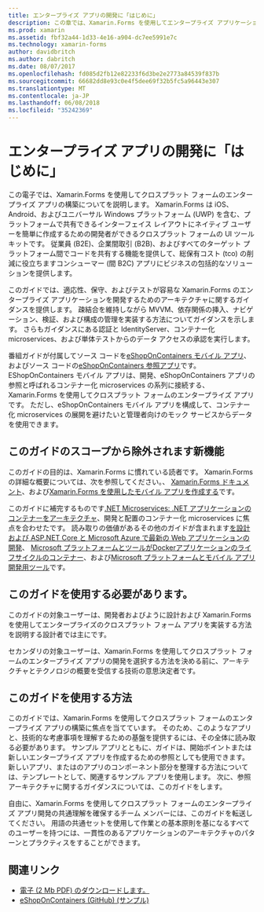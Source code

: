 ```yaml
---
title: エンタープライズ アプリの開発に「はじめに」
description: この章では、Xamarin.Forms を使用してエンタープライズ アプリケーションのパターンに語句を提供します。
ms.prod: xamarin
ms.assetid: fbf32a44-1d33-4e16-a904-dc7ee5991e7c
ms.technology: xamarin-forms
author: davidbritch
ms.author: dabritch
ms.date: 08/07/2017
ms.openlocfilehash: fd085d2fb12e82233f6d3be2e2773a84539f837b
ms.sourcegitcommit: 66682dd8e93c0e4f5dee69f32b5fc5a96443e307
ms.translationtype: MT
ms.contentlocale: ja-JP
ms.lasthandoff: 06/08/2018
ms.locfileid: "35242369"
---
```

# <a name="preface-to-enterprise-app-development"></a>エンタープライズ アプリの開発に「はじめに」

この電子では、Xamarin.Forms を使用してクロスプラット フォームのエンタープライズ アプリの構築についてを説明します。 Xamarin.Forms は iOS、Android、およびユニバーサル Windows プラットフォーム (UWP) を含む、プラットフォームで共有できるインターフェイス レイアウトにネイティブ ユーザーを簡単に作成するための開発者ができるクロスプラット フォームの UI ツールキットです。 従業員 (B2E)、企業間取引 (B2B)、およびすべてのターゲット プラットフォーム間でコードを共有する機能を提供して、総保有コスト (tco) の削減に役立ちますコンシューマー (間 B2C) アプリにビジネスの包括的なソリューションを提供します。

このガイドでは、適応性、保守、およびテストが容易な Xamarin.Forms のエンタープライズ アプリケーションを開発するためのアーキテクチャに関するガイダンスを提供します。 疎結合を維持しながら MVVM、依存関係の挿入、ナビゲーション、検証、および構成の管理を実装する方法についてガイダンスを示します。 さらもガイダンスにある認証と IdentityServer、コンテナー化 microservices、および単体テストからのデータ アクセスの承認を実行します。

番組ガイドが付属してソース コードを[eShopOnContainers モバイル アプリ](https://github.com/dotnet-architecture/eShopOnContainers/tree/master/src/Mobile)、およびソース コードの[eShopOnContainers 参照アプリ](https://github.com/dotnet-architecture/eShopOnContainers)です。 EShopOnContainers モバイル アプリは、開発、eShopOnContainers アプリの参照と呼ばれるコンテナー化 microservices の系列に接続する、Xamarin.Forms を使用してクロスプラット フォームのエンタープライズ アプリです。 ただし、eShopOnContainers モバイル アプリを構成して、コンテナー化 microservices の展開を避けたいと管理者向けのモック サービスからデータを使用できます。

## <a name="whats-left-out-of-this-guides-scope"></a>このガイドのスコープから除外されます新機能

このガイドの目的は、Xamarin.Forms に慣れている読者です。 Xamarin.Forms の詳細な概要については、次を参照してください。、 [Xamarin.Forms ドキュメント](~/xamarin-forms/index.yml)、および[Xamarin.Forms を使用したモバイル アプリを作成する](https://aka.ms/xamebook)です。

このガイドに補完するものです[.NET Microservices: .NET アプリケーションのコンテナーをアーキテクチャ](https://aka.ms/microservicesebook)、開発と配置のコンテナー化 microservices に焦点を合わせたです。 読み取りの価値があるその他のガイドが含まれます[を設計および ASP.NET Core と Microsoft Azure で最新の Web アプリケーションの開発](http://aka.ms/WebAppEbook)、 [Microsoft プラットフォームとツールがDockerアプリケーションのライフサイクルのコンテナー](http://aka.ms/dockerlifecycleebook)、および[Microsoft プラットフォームとモバイル アプリ開発用ツール](http://aka.ms/MobAppDev/StndPDF)です。

## <a name="who-should-use-this-guide"></a>このガイドを使用する必要があります。

このガイドの対象ユーザーは、開発者およびように設計および Xamarin.Forms を使用してエンタープライズのクロスプラット フォーム アプリを実装する方法を説明する設計者では主にです。

セカンダリの対象ユーザーは、Xamarin.Forms を使用してクロスプラット フォームのエンタープライズ アプリの開発を選択する方法を決める前に、アーキテクチャとテクノロジの概要を受信する技術の意思決定者です。

## <a name="how-to-use-this-guide"></a>このガイドを使用する方法

このガイドでは、Xamarin.Forms を使用してクロスプラット フォームのエンタープライズ アプリの構築に焦点を当てています。 そのため、このようなアプリと、技術的な考慮事項を理解するための基盤を提供するには、その全体に読み取る必要があります。 サンプル アプリとともに、ガイドは、開始ポイントまたは新しいエンタープライズ アプリを作成するための参照としても使用できます。 新しいアプリ、またはのアプリのコンポーネント部分を整理する方法については、テンプレートとして、関連するサンプル アプリを使用します。 次に、参照アーキテクチャに関するガイダンスについては、このガイドをします。

自由に、Xamarin.Forms を使用してクロスプラット フォームのエンタープライズ アプリ開発の共通理解を確保するチーム メンバーには、このガイドを転送してください。 用語の共通セットを使用して作業との基本原則を基になるすべてのユーザーを持つには、一貫性のあるアプリケーションのアーキテクチャのパターンとプラクティスをすることができます。


## <a name="related-links"></a>関連リンク

- [電子 (2 Mb PDF) のダウンロードします。](https://aka.ms/xamarinpatternsebook)
- [eShopOnContainers (GitHub) (サンプル)](https://github.com/dotnet-architecture/eShopOnContainers)
